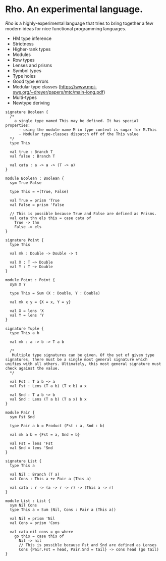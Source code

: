 
# Rho. An experimental language.

*Rho* is a highly-experimental language that tries to bring together a few modern ideas for nice functional programming languages.

- HM type inference
- Strictness
- Higher-rank types
- Modules
- Row types
- Lenses and prisms
- Symbol types
- Type holes
- Good type errors
- Modular type classes (https://www.mpi-sws.org/~dreyer/papers/mtc/main-long.pdf)
- Multi-types
- Newtype deriving

```
signature Boolean {
  /*
    a single type named This may be defined. It has special properties:
      - using the module name M in type context is sugar for M.This
      - Modular type-classes dispatch off of the This value
  */
  type This

  val true : Branch T
  val false : Branch T

  val cata : a -> a -> (T -> a)
}

module Boolean : Boolean {  
  sym True False

  type This = +(True, False)

  val True = prism 'True
  val False = prism 'False

  // This is possible because True and False are defined as Prisms.
  val cata thn els this = case cata of
    True -> thn
    False -> els
}

signature Point {
  type This

  val mk : Double -> Double -> t

  val X : T ~> Double
  val Y : T ~> Double
}

module Point : Point {
  sym X Y

  type This = Sum (X : Double, Y : Double)

  val mk x y = {X = x, Y = y}

  val X = lens 'X
  val Y = lens 'Y
}

signature Tuple {
  type This a b

  val mk : a -> b -> T a b

  /*
   Multiple type signatures can be given. Of the set of given type signatures, there must be a single most general signature which unifies with all others. Ultimately, this most general signature must check against the value.
  */

  val Fst : T a b ~> a
  val Fst : Lens (T a b) (T x b) a x

  val Snd : T a b ~> b
  val Snd : Lens (T a b) (T a x) b x
}

module Pair {
  sym Fst Snd

  type Pair a b = Product (Fst : a, Snd : b)

  val mk a b = {Fst = a, Snd = b}

  val Fst = lens 'Fst
  val Snd = lens 'Snd
}

signature List {
  type This a

  val Nil : Branch (T a)
  val Cons : This a +> Pair a (This a)

  val cata : r -> (a -> r -> r) -> (This a -> r)
}

module List : List {
  sym Nil Cons
  type This a = Sum (Nil, Cons : Pair a (This a))

  val Nil = prism 'Nil
  val Cons = prism 'Cons

  val cata nil cons = go where
    go this = case this of
      Nil -> nil
      // This is possible because Fst and Snd are defined as Lenses
      Cons {Pair.Fst = head, Pair.Snd = tail} -> cons head (go tail)
}
```
